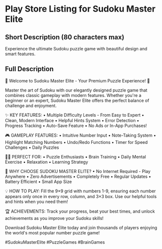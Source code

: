 # Play Store Listing for Sudoku Master Elite

## Short Description (80 characters max)
Experience the ultimate Sudoku puzzle game with beautiful design and smart features.

## Full Description
🧩 Welcome to Sudoku Master Elite - Your Premium Puzzle Experience! 🎯

Master the art of Sudoku with our elegantly designed puzzle game that combines classic gameplay with modern features. Whether you're a beginner or an expert, Sudoku Master Elite offers the perfect balance of challenge and enjoyment.

✨ KEY FEATURES:
• Multiple Difficulty Levels - From Easy to Expert
• Clean, Modern Interface
• Helpful Hints System
• Error Detection
• Progress Tracking
• Auto-Save Feature
• No Ads or In-App Purchases!

🎮 GAMEPLAY FEATURES:
• Intuitive Number Input
• Note-Taking System
• Highlight Matching Numbers
• Undo/Redo Functions
• Timer for Speed Challenges
• Daily Puzzles

👨‍🎓 PERFECT FOR:
• Puzzle Enthusiasts
• Brain Training
• Daily Mental Exercise
• Relaxation
• Learning Strategy

🌟 WHY CHOOSE SUDOKU MASTER ELITE?
• No Internet Required - Play Anywhere
• Zero Advertisements
• Completely Free
• Regular Updates
• Battery Efficient
• Small App Size

💡 HOW TO PLAY:
Fill the 9×9 grid with numbers 1-9, ensuring each number appears only once in every row, column, and 3×3 box. Use our helpful tools and hints when you need them!

🏆 ACHIEVEMENTS:
Track your progress, beat your best times, and unlock achievements as you improve your Sudoku skills!

Download Sudoku Master Elite today and join thousands of players enjoying the world's most popular number puzzle game!

#SudokuMasterElite #PuzzleGames #BrainGames
